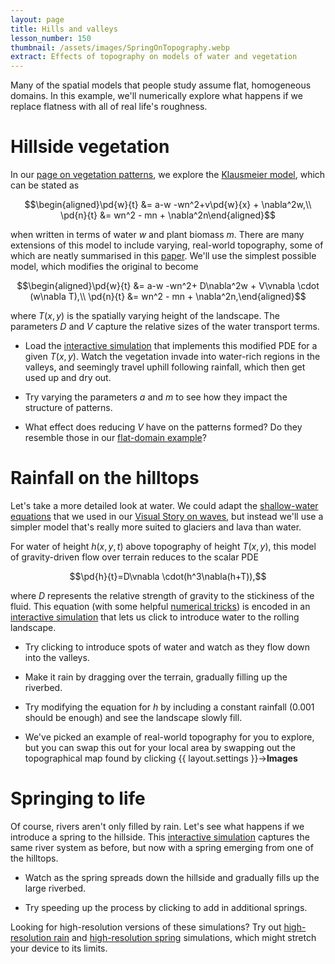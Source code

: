```yaml
---
layout: page
title: Hills and valleys
lesson_number: 150
thumbnail: /assets/images/SpringOnTopography.webp
extract: Effects of topography on models of water and vegetation
---
```


Many of the spatial models that people study assume flat, homogeneous domains. In this example, we'll numerically explore what happens if we replace flatness with all of real life's roughness.

# Hillside vegetation

In our [page on vegetation patterns](/mathematical-biology/vegetation-patterns), we explore the [Klausmeier model](https://www.science.org/doi/full/10.1126/science.284.5421.1826), which can be stated as

$$\begin{aligned}\pd{w}{t} &= a-w -wn^2+v\pd{w}{x} + \nabla^2w,\\ \pd{n}{t} &= wn^2 - mn + \nabla^2n\end{aligned}$$

when written in terms of water $w$ and plant biomass $m$. There are many extensions of this model to include varying, real-world topography, some of which are neatly summarised in this [paper](https://royalsocietypublishing.org/doi/10.1098/rsif.2018.0508). We'll use the simplest possible model, which modifies the original to become

$$\begin{aligned}\pd{w}{t} &= a-w -wn^2+ D\nabla^2w + V\vnabla \cdot (w\nabla T),\\ \pd{n}{t} &= wn^2 - mn + \nabla^2n,\end{aligned}$$

where $T(x,y)$ is the spatially varying height of the landscape. The parameters $D$ and $V$ capture the relative sizes of the water transport terms.

* Load the [interactive simulation](/sim/?preset=KlausmeierOnTopography) that implements this modified PDE for a given $T(x,y)$. Watch the vegetation invade into water-rich regions in the valleys, and seemingly travel uphill following rainfall, which then get used up and dry out.

* Try varying the parameters $a$ and $m$ to see how they impact the structure of patterns. 

* What effect does reducing $V$ have on the patterns formed? Do they resemble those in our [flat-domain example](/mathematical-biology/vegetation-patterns)?

# Rainfall on the hilltops

Let's take a more detailed look at water. We could adapt the [shallow-water equations](https://en.m.wikipedia.org/wiki/Shallow_water_equations) that we used in our [Visual Story on waves](/visual-stories/ripples), but instead we'll use a simpler model that's really more suited to glaciers and lava than water.

For water of height $h(x,y,t)$ above topography of height $T(x,y)$, this model of gravity-driven flow over terrain reduces to the scalar PDE

$$\pd{h}{t}=D\vnabla \cdot(h^3\nabla(h+T)),$$

where $D$ represents the relative strength of gravity to the stickiness of the fluid. This equation (with some helpful [numerical tricks](https://en.wikipedia.org/wiki/Flux_limiter)) is encoded in an [interactive simulation](/sim/?preset=WaterOnTopography) that lets us click to introduce water to the rolling landscape.

* Try clicking to introduce spots of water and watch as they flow down into the valleys.

* Make it rain by dragging over the terrain, gradually filling up the riverbed.

* Try modifying the equation for $h$ by including a constant rainfall (0.001 should be enough) and see the landscape slowly fill.

* We've picked an example of real-world topography for you to explore, but you can swap this out for your local area by swapping out the topographical map found by clicking {{ layout.settings }}→**Images**

# Springing to life

Of course, rivers aren't only filled by rain. Let's see what happens if we introduce a spring to the hillside. This [interactive simulation](/sim/?preset=WaterOnTopographySpring) captures the same river system as before, but now with a spring emerging from one of the hilltops.

* Watch as the spring spreads down the hillside and gradually fills up the large riverbed.

* Try speeding up the process by clicking to add in additional springs.

Looking for high-resolution versions of these simulations? Try out [high-resolution rain](/sim/?preset=WaterOnTopographyHighres) and [high-resolution spring](/sim/?preset=WaterOnTopographySpringHighres) simulations, which might stretch your device to its limits.
